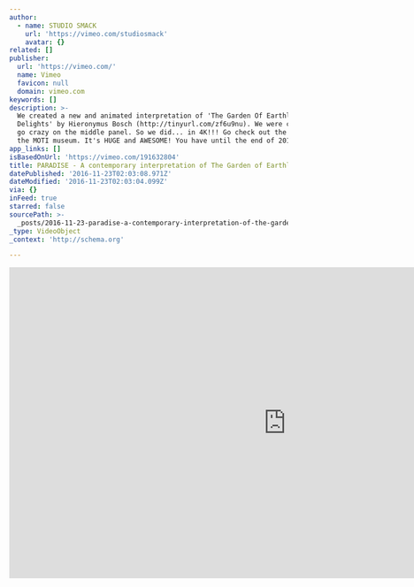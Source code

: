 ```yaml
---
author:
  - name: STUDIO SMACK
    url: 'https://vimeo.com/studiosmack'
    avatar: {}
related: []
publisher:
  url: 'https://vimeo.com/'
  name: Vimeo
  favicon: null
  domain: vimeo.com
keywords: []
description: >-
  We created a new and animated interpretation of 'The Garden Of Earthly
  Delights' by Hieronymus Bosch (http://tinyurl.com/zf6u9nu). We were chosen to
  go crazy on the middle panel. So we did... in 4K!!! Go check out the result in
  the MOTI museum. It's HUGE and AWESOME! You have until the end of 2016.
app_links: []
isBasedOnUrl: 'https://vimeo.com/191632804'
title: PARADISE - A contemporary interpretation of The Garden of Earthly Delights
datePublished: '2016-11-23T02:03:08.971Z'
dateModified: '2016-11-23T02:03:04.099Z'
via: {}
inFeed: true
starred: false
sourcePath: >-
  _posts/2016-11-23-paradise-a-contemporary-interpretation-of-the-garden-of-ea.md
_type: VideoObject
_context: 'http://schema.org'

---
```

<iframe src="https://cdn.embedly.com/widgets/media.html?src=https%3A%2F%2Fplayer.vimeo.com%2Fvideo%2F191632804&amp;url=https%3A%2F%2Fvimeo.com%2F191632804&amp;image=https%3A%2F%2Fi.vimeocdn.com%2Fvideo%2F602810078_1280.jpg&amp;key=b7d04c9b404c499eba89ee7072e1c4f7&amp;type=text%2Fhtml&amp;schema=vimeo" width="1000" height="563" scrolling="no" frameborder="0" allowfullscreen="" style=""></iframe>